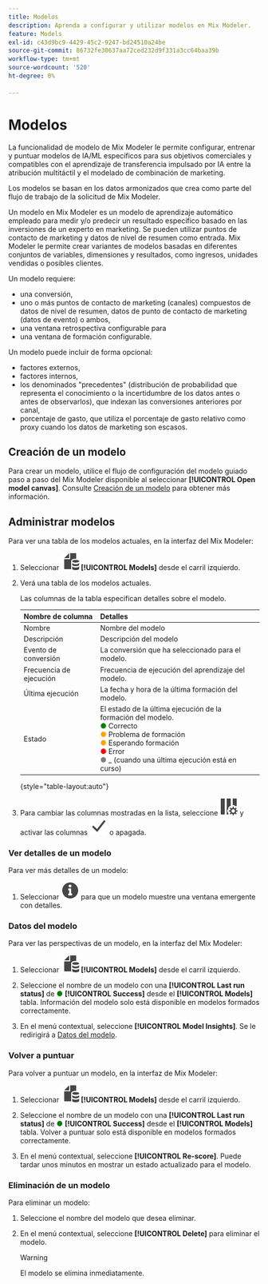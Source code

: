 ```yaml
---
title: Modelos
description: Aprenda a configurar y utilizar modelos en Mix Modeler.
feature: Models
exl-id: c43d9bc9-4429-45c2-9247-bd24510a24be
source-git-commit: 86732fe30637aa72ced232d9f331a3cc64baa39b
workflow-type: tm+mt
source-wordcount: '520'
ht-degree: 0%

---
```


# Modelos

La funcionalidad de modelo de Mix Modeler le permite configurar, entrenar y puntuar modelos de IA/ML específicos para sus objetivos comerciales y compatibles con el aprendizaje de transferencia impulsado por IA entre la atribución multitáctil y el modelado de combinación de marketing.

Los modelos se basan en los datos armonizados que crea como parte del flujo de trabajo de la solicitud de Mix Modeler.

Un modelo en Mix Modeler es un modelo de aprendizaje automático empleado para medir y/o predecir un resultado específico basado en las inversiones de un experto en marketing. Se pueden utilizar puntos de contacto de marketing y datos de nivel de resumen como entrada. Mix Modeler le permite crear variantes de modelos basadas en diferentes conjuntos de variables, dimensiones y resultados, como ingresos, unidades vendidas o posibles clientes.

Un modelo requiere:

* una conversión,
* uno o más puntos de contacto de marketing (canales) compuestos de datos de nivel de resumen, datos de punto de contacto de marketing (datos de evento) o ambos,
* una ventana retrospectiva configurable para
* una ventana de formación configurable.

Un modelo puede incluir de forma opcional:

* factores externos,
* factores internos,
* los denominados &quot;precedentes&quot; (distribución de probabilidad que representa el conocimiento o la incertidumbre de los datos antes o antes de observarlos), que indexan las conversiones anteriores por canal,
* porcentaje de gasto, que utiliza el porcentaje de gasto relativo como proxy cuando los datos de marketing son escasos.


## Creación de un modelo

Para crear un modelo, utilice el flujo de configuración del modelo guiado paso a paso del Mix Modeler disponible al seleccionar **[!UICONTROL Open model canvas]**. Consulte [Creación de un modelo](create.md) para obtener más información.

## Administrar modelos

Para ver una tabla de los modelos actuales, en la interfaz del Mix Modeler:

1. Seleccionar ![](../assets/icons/FileData.svg) **[!UICONTROL Models]** desde el carril izquierdo.

1. Verá una tabla de los modelos actuales.

   Las columnas de la tabla especifican detalles sobre el modelo.

   | Nombre de columna | Detalles |
   |---|---|
   | Nombre | Nombre del modelo |
   | Descripción | Descripción del modelo |
   | Evento de conversión | La conversión que ha seleccionado para el modelo. |
   | Frecuencia de ejecución | Frecuencia de ejecución del aprendizaje del modelo. |
   | Última ejecución | La fecha y hora de la última formación del modelo. |
   | Estado | El estado de la última ejecución de la formación del modelo. <br/><span style="color:green">●</span> Correcto<br/><span style="color:orange">●</span> Problema de formación<br/> <span style="color:orange">●</span> Esperando formación <br/><span style="color:red">●</span> Error <br/><span style="color:gray">●</span> _ (cuando una última ejecución está en curso) |

   {style="table-layout:auto"}

1. Para cambiar las columnas mostradas en la lista, seleccione ![Configuración de columna](../assets/icons/ColumnSetting.svg) y activar las columnas ![Marque](../assets/icons/Checkmark.svg) o apagada.


### Ver detalles de un modelo

Para ver más detalles de un modelo:

1. Seleccionar ![Información](../assets/icons/Info.svg) para que un modelo muestre una ventana emergente con detalles.



### Datos del modelo

Para ver las perspectivas de un modelo, en la interfaz del Mix Modeler:

1. Seleccionar ![](../assets/icons/FileData.svg) **[!UICONTROL Models]** desde el carril izquierdo.

1. Seleccione el nombre de un modelo con una **[!UICONTROL Last run status]** de <span style="color:green">●</span> **[!UICONTROL Success]** desde el **[!UICONTROL Models]** tabla. Información del modelo solo está disponible en modelos formados correctamente.

1. En el menú contextual, seleccione **[!UICONTROL Model Insights]**. Se le redirigirá a [Datos del modelo](insights.md).


### Volver a puntuar


Para volver a puntuar un modelo, en la interfaz de Mix Modeler:

1. Seleccionar ![](../assets/icons/FileData.svg) **[!UICONTROL Models]** desde el carril izquierdo.

1. Seleccione el nombre de un modelo con una **[!UICONTROL Last run status]** de <span style="color:green">●</span> **[!UICONTROL Success]** desde el **[!UICONTROL Models]** tabla. Volver a puntuar solo está disponible en modelos formados correctamente.

1. En el menú contextual, seleccione **[!UICONTROL Re-score]**. Puede tardar unos minutos en mostrar un estado actualizado para el modelo.


### Eliminación de un modelo

Para eliminar un modelo:

1. Seleccione el nombre del modelo que desea eliminar.

1. En el menú contextual, seleccione **[!UICONTROL Delete]** para eliminar el modelo.

   >[!WARNING]
   >
   >El modelo se elimina inmediatamente.


